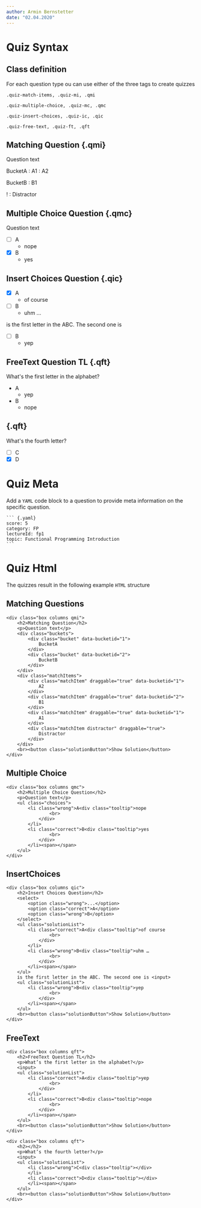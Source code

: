 ```yaml
---
author: Armin Bernstetter
date: "02.04.2020"
---
```


# Quiz Syntax

## Class definition

For each question type ou can use either of the three tags to create quizzes

```
.quiz-match-items, .quiz-mi, .qmi

.quiz-multiple-choice, .quiz-mc, .qmc

.quiz-insert-choices, .quiz-ic, .qic 

.quiz-free-text, .quiz-ft, .qft
```


## Matching Question {.qmi}

Question text

BucketA
: A1
: A2

BucketB
: B1

!
: Distractor

## Multiple Choice Question {.qmc}

Question text

- [ ] A
  - nope
- [X] B
  - yes

## Insert Choices Question {.qic}

- [X] A
  - of course
- [ ] B 
  - uhm ...

is the first letter in the ABC. The second one is

- [ ] B
  - yep

## FreeText Question TL {.qft}

What's the first letter in the alphabet?

- A
  - yep
- B
  - nope

## {.qft}

What's the fourth letter?

- [ ] C
- [X] D

# Quiz Meta

Add a `YAML` code block to a question to provide meta information on the specific question.

````
``` {.yaml}
score: 5
category: FP
lectureId: fp1
topic: Functional Programming Introduction
```
````

# Quiz Html

The quizzes result in the following example `HTML` structure

## Matching Questions

```
<div class="box columns qmi">
    <h2>Matching Question</h2>
    <p>Question text</p>
    <div class="buckets">
        <div class="bucket" data-bucketid="1">
            BucketA
        </div>
        <div class="bucket" data-bucketid="2">
            BucketB
        </div>
    </div>
    <div class="matchItems">
        <div class="matchItem" draggable="true" data-bucketid="1">
            A2
        </div>
        <div class="matchItem" draggable="true" data-bucketid="2">
            B1
        </div>
        <div class="matchItem" draggable="true" data-bucketid="1">
            A1
        </div>
        <div class="matchItem distractor" draggable="true">
            Distractor
        </div>
    </div>
    <br><button class="solutionButton">Show Solution</button>
</div>   
```

## Multiple Choice

```
<div class="box columns qmc">
    <h2>Multiple Choice Question</h2>
    <p>Question text</p>
    <ul class="choices">
        <li class="wrong">A<div class="tooltip">nope
                <br>
            </div>
        </li>
        <li class="correct">B<div class="tooltip">yes
                <br>
            </div>
        </li><span></span>
    </ul>
</div>
```

## InsertChoices

```
<div class="box columns qic">
    <h2>Insert Choices Question</h2>
    <select>
        <option class="wrong">...</option>
        <option class="correct">A</option>
        <option class="wrong">B</option>
    </select>
    <ul class="solutionList">
        <li class="correct">A<div class="tooltip">of course
                <br>
            </div>
        </li>
        <li class="wrong">B<div class="tooltip">uhm …
                <br>
            </div>
        </li><span></span>
    </ul>
    is the first letter in the ABC. The second one is <input>
    <ul class="solutionList">
        <li class="wrong">B<div class="tooltip">yep
                <br>
            </div>
        </li><span></span>
    </ul>
    <br><button class="solutionButton">Show Solution</button>
</div>
```

## FreeText

```
<div class="box columns qft">
    <h2>FreeText Question TL</h2>
    <p>What’s the first letter in the alphabet?</p>
    <input>
    <ul class="solutionList">
        <li class="correct">A<div class="tooltip">yep
                <br>
            </div>
        </li>
        <li class="correct">B<div class="tooltip">nope
                <br>
            </div>
        </li><span></span>
    </ul>
    <br><button class="solutionButton">Show Solution</button>
</div>

<div class="box columns qft">
    <h2></h2>
    <p>What’s the fourth letter?</p>
    <input>
    <ul class="solutionList">
        <li class="wrong">C<div class="tooltip"></div>
        </li>
        <li class="correct">D<div class="tooltip"></div>
        </li><span></span>
    </ul>
    <br><button class="solutionButton">Show Solution</button>
</div>
```
